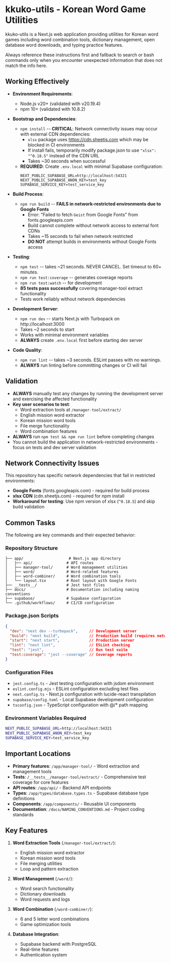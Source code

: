# kkuko-utils - Korean Word Game Utilities

kkuko-utils is a Next.js web application providing utilities for Korean word games including word combination tools, dictionary management, open database word downloads, and typing practice features.

Always reference these instructions first and fallback to search or bash commands only when you encounter unexpected information that does not match the info here.

## Working Effectively

- **Environment Requirements**:
  - Node.js v20+ (validated with v20.19.4)
  - npm 10+ (validated with 10.8.2)

- **Bootstrap and Dependencies**:
  - `npm install` -- **CRITICAL**: Network connectivity issues may occur with external CDN dependencies:
    - `xlsx` package uses https://cdn.sheetjs.com which may be blocked in CI environments
    - If install fails, temporarily modify package.json to use `"xlsx": "^0.18.5"` instead of the CDN URL
    - Takes ~30 seconds when successful
  - **REQUIRED**: Create `.env.local` with minimal Supabase configuration:
    ```
    NEXT_PUBLIC_SUPABASE_URL=http://localhost:54321
    NEXT_PUBLIC_SUPABASE_ANON_KEY=test_key
    SUPABASE_SERVICE_KEY=test_service_key
    ```

- **Build Process**:
  - `npm run build` -- **FAILS in network-restricted environments due to Google Fonts**
    - Error: "Failed to fetch `Geist` from Google Fonts" from fonts.googleapis.com
    - Build cannot complete without network access to external font CDNs
    - Takes ~15 seconds to fail when network restricted
    - **DO NOT** attempt builds in environments without Google Fonts access

- **Testing**:
  - `npm test` -- takes ~21 seconds. NEVER CANCEL. Set timeout to 60+ minutes.
  - `npm run test:coverage` -- generates coverage reports
  - `npm run test:watch` -- for development
  - **85 tests pass successfully** covering manager-tool extract functionality
  - Tests work reliably without network dependencies

- **Development Server**:
  - `npm run dev` -- starts Next.js with Turbopack on http://localhost:3000
  - Takes ~2 seconds to start
  - Works with minimal environment variables
  - **ALWAYS** create `.env.local` first before starting dev server

- **Code Quality**:
  - `npm run lint` -- takes ~3 seconds. ESLint passes with no warnings.
  - **ALWAYS** run linting before committing changes or CI will fail

## Validation

- **ALWAYS** manually test any changes by running the development server and exercising the affected functionality
- **Key user scenarios to test**:
  - Word extraction tools at `/manager-tool/extract/`
  - English mission word extractor
  - Korean mission word tools 
  - File merge functionality
  - Word combination features
- **ALWAYS** run `npm test && npm run lint` before completing changes
- You cannot build the application in network-restricted environments - focus on tests and dev server validation

## Network Connectivity Issues

This repository has specific network dependencies that fail in restricted environments:
- **Google Fonts** (fonts.googleapis.com) - required for build process
- **xlsx CDN** (cdn.sheetjs.com) - required for npm install
- **Workaround for testing**: Use npm version of xlsx (`^0.18.5`) and skip build validation

## Common Tasks

The following are key commands and their expected behavior:

### Repository Structure
```
├── app/                    # Next.js app directory
│   ├── api/               # API routes
│   ├── manager-tool/      # Word management utilities  
│   ├── word/              # Word-related features
│   ├── word-combiner/     # Word combination tools
│   └── layout.tsx         # Root layout with Google Fonts
├── __tests__/             # Jest test files
├── docs/                  # Documentation including naming conventions
├── supabase/              # Supabase configuration
└── .github/workflows/     # CI/CD configuration
```

### Package.json Scripts
```json
{
  "dev": "next dev --turbopack",     // Development server
  "build": "next build",             // Production build (requires network)
  "start": "next start",             // Production server
  "lint": "next lint",               // ESLint checking
  "test": "jest",                    // Run test suite
  "test:coverage": "jest --coverage" // Coverage reports
}
```

### Configuration Files
- `jest.config.ts` - Jest testing configuration with jsdom environment
- `eslint.config.mjs` - ESLint configuration excluding test files
- `next.config.ts` - Next.js configuration with lucide-react transpilation
- `supabase/config.toml` - Local Supabase development configuration
- `tsconfig.json` - TypeScript configuration with @/* path mapping

### Environment Variables Required
```bash
NEXT_PUBLIC_SUPABASE_URL=http://localhost:54321
NEXT_PUBLIC_SUPABASE_ANON_KEY=test_key
SUPABASE_SERVICE_KEY=test_service_key
```

## Important Locations

- **Primary features**: `/app/manager-tool/` - Word extraction and management tools
- **Tests**: `/__tests__/manager-tool/extract/` - Comprehensive test coverage for core features  
- **API routes**: `/app/api/` - Backend API endpoints
- **Types**: `/app/types/database.types.ts` - Supabase database type definitions
- **Components**: `/app/components/` - Reusable UI components
- **Documentation**: `/docs/NAMING_CONVENTIONS.md` - Project coding standards

## Key Features

1. **Word Extraction Tools** (`/manager-tool/extract/`):
   - English mission word extractor
   - Korean mission word tools
   - File merging utilities
   - Loop and pattern extraction

2. **Word Management** (`/word/`):
   - Word search functionality  
   - Dictionary downloads
   - Word requests and logs

3. **Word Combination** (`/word-combiner/`):
   - 6 and 5 letter word combinations
   - Game optimization tools

4. **Database Integration**:
   - Supabase backend with PostgreSQL
   - Real-time features
   - Authentication system
